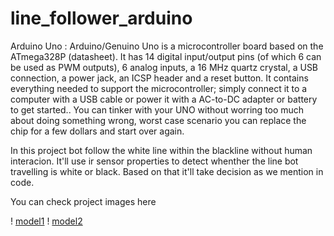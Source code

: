 # line_follower_arduino


Arduino Uno : Arduino/Genuino Uno is a microcontroller board based on the ATmega328P (datasheet). It has 14 digital input/output pins (of which 6 can be used as PWM outputs), 6 analog inputs, a 16 MHz quartz crystal, a USB connection, a power jack, an ICSP header and a reset button. It contains everything needed to support the microcontroller; simply connect it to a computer with a USB cable or power it with a AC-to-DC adapter or battery to get started.. You can tinker with your UNO without worring too much about doing something wrong, worst case scenario you can replace the chip for a few dollars and start over again.


In this project bot follow the white line within the blackline without human interacion. It'll use ir sensor properties to detect whenther the line bot travelling is white or black. Based on that it'll take decision as we mention in code.

You can check project images here

! [model1](pic1.png)
! [model2](pic2.png)

